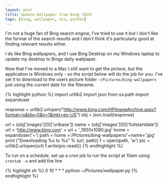 ```yaml
---
layout: post
title: Update Wallpaper from Bing (OSX)
tags: [bing, wallpaper, osx, python]
---
```


I'm not a huge fan of Bing search engine, I've tried to use it but I don't like the format of the search results and I don't think it's particularly good at finding relevant results either.

I do like Bing wallpapers, and I use Bing Desktop on my Windows laptop to update my desktop to Bings daily wallpaper.

Now that I've moved to a Mac I still want to get the picture, but the application is Windows only - so the script below will do the job for you. I've set it to download to the users picture folder `~/Pictures/bing-wallpapers` just using the current date for the filename.

{% highlight python %}
import urllib2
import json
from os.path import expanduser

response = urllib2.urlopen("http://www.bing.com/HPImageArchive.aspx?format=js&idx=0&n=1&mkt=en-US")
obj = json.load(response)

url = (obj['images'][0]['urlbase'])
name = (obj['images'][0]['fullstartdate'])
url = 'http://www.bing.com' + url + '\_1920x1080.jpg'
home = expanduser('~')
path = home +'/Pictures/bing-wallpapers/'+name+'.jpg'
print ("Downloading %s to %s" % (url, path))
f = open(path, 'w')
pic = urllib2.urlopen(url)
f.write(pic.read())
{% endhighlight %}

To run on a schedule, set up a cron job to run the script at 10am using `crontab -e` and add the line

{% highlight sh %}
0 10 \* \* \* python ~/Pictures/wallpaper.py
{% endhighlight %}
